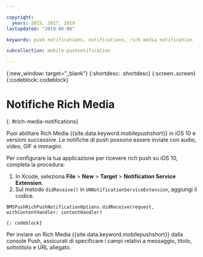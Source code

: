 ```yaml
---

copyright:
  years: 2015, 2017, 2019
lastupdated: "2019-06-06"

keywords: push notifications, notifications, rich media notification

subcollection: mobile-pushnotification

---
```


{:new_window: target="_blank"}
{:shortdesc: .shortdesc}
{:screen:.screen}
{:codeblock:.codeblock}

# Notifiche Rich Media
{: #rich-media-notifications}

Puoi abilitare Rich Media {{site.data.keyword.mobilepushshort}} in iOS 10 e versioni successive. Le notifiche di push possono essere inviate con audio, video, GIF e immagini. 

Per configurare la tua applicazione per ricevere rich push su iOS 10, completa la procedura:  

1. In Xcode, seleziona **File** > **New** > **Target** > **Notification Service Extension**.
2. Sul metodo `didReceive()` in `UNNotificationServiceExtension`, aggiungi il codice.
```
BMSPushRichPushNotificationOptions.didReceive(request, withContentHandler: contentHandler)
```
	{: codeblock}	

Per inviare un Rich Media {{site.data.keyword.mobilepushshort}} dalla console Push, assicurati di specificare i campi relativi a messaggio, titolo, sottotitolo e URL allegato.

